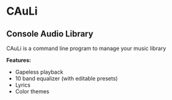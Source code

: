 # CAuLi #
## Console Audio Library ##
CAuLi is a command line program to manage your music library

**Features:**

* Gapeless playback
* 10 band equalizer (with editable presets)
* Lyrics
* Color themes